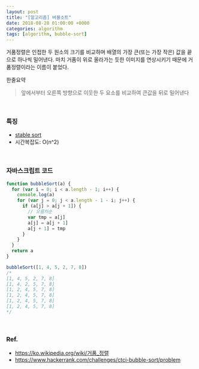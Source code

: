 ```yaml
---
layout: post
title: "[알고리즘] 버블소트"
date: 2018-08-28 01:00:00 +0000
categories: algorithm
tags: [algorithm, bubble-sort]
---
```


거품정렬은 인접한 두 원소의 크기를 비교하며 배열의 가장 큰(또는 가장 작은) 값을 끝으로 하나씩 밀어낸다.
마치 거품이 위로 올라가는 듯한 이미지를 연상시키기 때문에 거품정렬이라는 이름이 붙었다.

한줄요약

> 앞에서부터 오른쪽 방향으로 이웃한 두 요소를 비교하여 큰값을 뒤로 밀어낸다

<br>

### 특징

- [stable sort](https://zetawiki.com/wiki/안정정렬,_불안정정렬)
- 시간복잡도: O(n^2)

<br>

### 자바스크립트 코드

```javascript
function bubbleSort(a) {
  for (var i = 0; i < a.length - 1; i++) {
    console.log(a)
    for (var j = 0; j < a.length - 1 - i; j++) {
      if (a[j] > a[j + 1]) {
        // 오름차순
        var tmp = a[j]
        a[j] = a[j + 1]
        a[j + 1] = tmp
      }
    }
  }
  return a
}

bubbleSort([1, 4, 5, 2, 7, 8])
/*
[1, 4, 5, 2, 7, 8]
[1, 4, 2, 5, 7, 8]
[1, 2, 4, 5, 7, 8]
[1, 2, 4, 5, 7, 8]
[1, 2, 4, 5, 7, 8]
[1, 2, 4, 5, 7, 8]
*/
```

<br>

### Ref.

- <https://ko.wikipedia.org/wiki/거품_정렬>
- <https://www.hackerrank.com/challenges/ctci-bubble-sort/problem>
